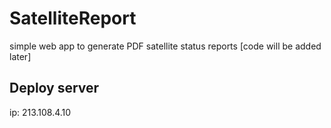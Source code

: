 # SatelliteReport
simple web app to generate PDF satellite status reports
[code will be added later]

## Deploy server
ip: 213.108.4.10
